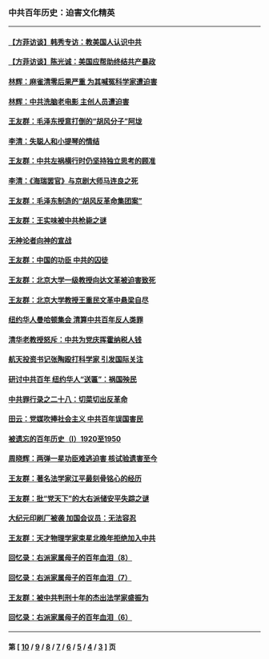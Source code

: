 ### 中共百年历史：迫害文化精英
---
#### [【方菲访谈】韩秀专访：教美国人认识中共](../../pages/nf1176111/n13821310.md?02180430) 
#### [【方菲访谈】陈光诚：美国应帮助终结共产暴政](../../pages/nf1176111/n13759521.md?02180430) 
#### [林辉：麻雀清零后果严重 为其喊冤科学家遭迫害](../../pages/nf1176111/n13746900.md?02180430) 
#### [林辉：中共洗脑老电影 主创人员遭迫害](../../pages/nf1176111/n13699437.md?02180430) 
#### [王友群：毛泽东授意打倒的“胡风分子”阿垅](../../pages/nf1176111/n13592541.md?02180430) 
#### [李清：失聪人和小提琴的情结](../../pages/nf1176111/n13459280.md?02180430) 
#### [王友群：中共左祸横行时仍坚持独立思考的顾准](../../pages/nf1176111/n13444722.md?02180430) 
#### [李清：《海瑞罢官》与京剧大师马连良之死](../../pages/nf1176111/n13412316.md?02180430) 
#### [王友群：毛泽东制造的“胡风反革命集团案”](../../pages/nf1176111/n13324909.md?02180430) 
#### [王友群：王实味被中共枪毙之谜](../../pages/nf1176111/n13307502.md?02180430) 
#### [无神论者向神的宣战](../../pages/nf1176111/n13281535.md?02180430) 
#### [王友群：中国的功臣 中共的囚徒](../../pages/nf1176111/n13291790.md?02180430) 
#### [王友群：北京大学一级教授向达文革被迫害致死](../../pages/nf1176111/n13150966.md?02180430) 
#### [王友群：北京大学教授王重民文革中悬梁自尽](../../pages/nf1176111/n13084645.md?02180430) 
#### [纽约华人曼哈顿集会 清算中共百年反人类罪](../../pages/nf1176111/n13084157.md?02180430) 
#### [清华老教授怒斥：中共为党庆挥霍纳税人钱](../../pages/nf1176111/n13071430.md?02180430) 
#### [航天投资书记张陶殴打科学家 引发国际关注](../../pages/nf1176111/n13069132.md?02180430) 
#### [研讨中共百年 纽约华人“送匾”：祸国殃民](../../pages/nf1176111/n13057367.md?02180430) 
#### [中共罪行录之二十八：切菜切出反革命](../../pages/nf1176111/n13030600.md?02180430) 
#### [田云：党媒吹捧社会主义 中共百年误国害民](../../pages/nf1176111/n13006682.md?02180430) 
#### [被遗忘的百年历史（I）1920至1950](../../pages/nf1176111/n12986411.md?02180430) 
#### [周晓辉：两弹一星功臣难逃迫害 核试验遗害至今](../../pages/nf1176111/n12974997.md?02180430) 
#### [王友群：著名法学家江平最刻骨铭心的经历](../../pages/nf1176111/n12970787.md?02180430) 
#### [王友群：批“党天下”的大右派储安平失踪之谜](../../pages/nf1176111/n12954229.md?02180430) 
#### [大纪元印刷厂被袭 加国会议员：无法容忍](../../pages/nf1176111/n12883028.md?02180430) 
#### [王友群：天才物理学家束星北晚年拒绝加入中共](../../pages/nf1176111/n12792913.md?02180430) 
#### [回忆录：右派家属母子的百年血泪（8）](../../pages/nf1176111/n12706196.md?02180430) 
#### [回忆录：右派家属母子的百年血泪（7）](../../pages/nf1176111/n12706191.md?02180430) 
#### [王友群：被中共判刑十年的杰出法学家盛振为](../../pages/nf1176111/n12706141.md?02180430) 
#### [回忆录：右派家属母子的百年血泪（6）](../../pages/nf1176111/n12698863.md?02180430) 

---
#### 第 [ [10](./10.md?02180430) / [9](./9.md?02180430) / [8](./8.md?02180430) / [7](./7.md?02180430) / [6](./6.md?02180430) / [5](./5.md?02180430) / [4](./4.md?02180430) / [3](./3.md?02180430) ] 页
